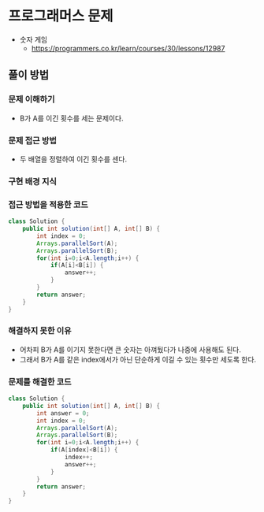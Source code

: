 # 프로그래머스 문제
- 숫자 게임
    - https://programmers.co.kr/learn/courses/30/lessons/12987

## 풀이 방법
### 문제 이해하기
- B가 A를 이긴 횟수를 세는 문제이다.

### 문제 접근 방법
- 두 배열을 정렬하여 이긴 횟수를 센다.

### 구현 배경 지식

### 접근 방법을 적용한 코드
```java
class Solution {
    public int solution(int[] A, int[] B) {
        int index = 0;
        Arrays.parallelSort(A);
        Arrays.parallelSort(B);
        for(int i=0;i<A.length;i++) {
        	if(A[i]<B[i]) {
        		answer++;
        	} 
        }
        return answer;
    }
}
```

### 해결하지 못한 이유
- 어차피 B가 A를 이기지 못한다면 큰 숫자는 아껴뒀다가 나중에 사용해도 된다.
- 그래서 B가 A를 같은 index에서가 아닌 단순하게 이길 수 있는 횟수만 세도록 한다.

### 문제를 해결한 코드
```java
class Solution {
    public int solution(int[] A, int[] B) {
        int answer = 0;
        int index = 0;
        Arrays.parallelSort(A);
        Arrays.parallelSort(B);
        for(int i=0;i<A.length;i++) {
        	if(A[index]<B[i]) {
        		index++;
        		answer++;
        	} 
        }
        return answer;
    }
}
```
